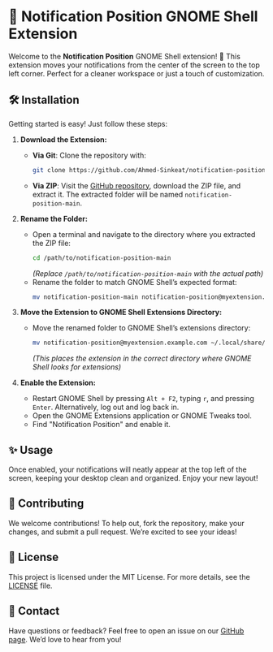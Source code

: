 # 🎉 Notification Position GNOME Shell Extension

Welcome to the **Notification Position** GNOME Shell extension! 🚀 This extension moves your notifications from the center of the screen to the top left corner. Perfect for a cleaner workspace or just a touch of customization.

## 🛠️ Installation

Getting started is easy! Just follow these steps:

1. **Download the Extension:**
   - **Via Git**: Clone the repository with:
     ```bash
     git clone https://github.com/Ahmed-Sinkeat/notification-position.git
     ```
   - **Via ZIP**: Visit the [GitHub repository](https://github.com/Ahmed-Sinkeat/notification-position), download the ZIP file, and extract it. The extracted folder will be named `notification-position-main`.

2. **Rename the Folder:**
   - Open a terminal and navigate to the directory where you extracted the ZIP file:
     ```bash
     cd /path/to/notification-position-main
     ```
     *(Replace `/path/to/notification-position-main` with the actual path)*
   - Rename the folder to match GNOME Shell’s expected format:
     ```bash
     mv notification-position-main notification-position@myextension.example.com
     ```

3. **Move the Extension to GNOME Shell Extensions Directory:**
   - Move the renamed folder to GNOME Shell’s extensions directory:
     ```bash
     mv notification-position@myextension.example.com ~/.local/share/gnome-shell/extensions/
     ```
     *(This places the extension in the correct directory where GNOME Shell looks for extensions)*

4. **Enable the Extension:**
   - Restart GNOME Shell by pressing `Alt + F2`, typing `r`, and pressing `Enter`. Alternatively, log out and log back in.
   - Open the GNOME Extensions application or GNOME Tweaks tool.
   - Find "Notification Position" and enable it.

## ✨ Usage

Once enabled, your notifications will neatly appear at the top left of the screen, keeping your desktop clean and organized. Enjoy your new layout!

## 🤝 Contributing

We welcome contributions! To help out, fork the repository, make your changes, and submit a pull request. We’re excited to see your ideas!

## 📜 License

This project is licensed under the MIT License. For more details, see the [LICENSE](LICENSE) file.

## 💬 Contact

Have questions or feedback? Feel free to open an issue on our [GitHub page](https://github.com/Ahmed-Sinkeat/notification-position/issues). We’d love to hear from you!

